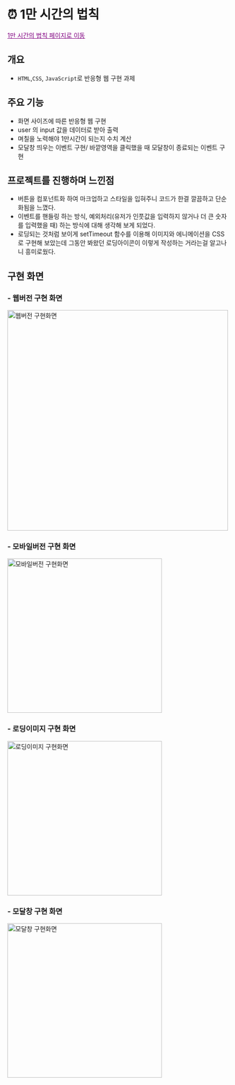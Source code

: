 # ⏰ 1만 시간의 법칙

<a style="color:purple" href="https://waterbinnn.github.io/the-ten-thousand-hour-rule/">1만 시간의 법칙 페이지로 이동</a>

## 개요

- `HTML`,`CSS`, `JavaScript`로 반응형 웹 구현 과제

## 주요 기능

- 화면 사이즈에 따른 반응형 웹 구현
- user 의 input 값을 데이터로 받아 출력
- 며칠을 노력해야 1만시간이 되는지 수치 계산
- 모달창 띄우는 이벤트 구현/ 바깥영역을 클릭했을 때 모달창이 종료되는 이벤트 구현

## 프로젝트를 진행하며 느낀점

- 버튼을 컴포넌트화 하여 마크업하고 스타일을 입혀주니 코드가 한결 깔끔하고 단순화됨을 느꼈다.
- 이벤트를 핸들링 하는 방식, 예외처리(유저가 인풋값을 입력하지 않거나 더 큰 숫자를 입력했을 때) 하는 방식에 대해 생각해 보게 되었다.
- 로딩되는 것처럼 보이게 setTimeout 함수를 이용해 이미지와 에니메이션을 CSS 로 구현해 보았는데 그동안 봐왔던 로딩아이콘이 이렇게 작성하는 거라는걸 알고나니 흥미로웠다.

## 구현 화면

### - 웹버전 구현 화면

<img width="500px" src="./img/웹버전.png" alt="웹버전 구현화면">

### - 모바일버전 구현 화면

<div>
<img  width="350px" src="./img/모바일버전.png" alt="모바일버전 구현화면">
</div>

### - 로딩이미지 구현 화면

<div>
<img  width="350px" src="./img/로딩이미지.png" alt="로딩이미지 구현화면">
</div>

### - 모달창 구현 화면

<div>
<img  width="350px" src="./img/모달창.png" alt="모달창 구현화면">
</div>
